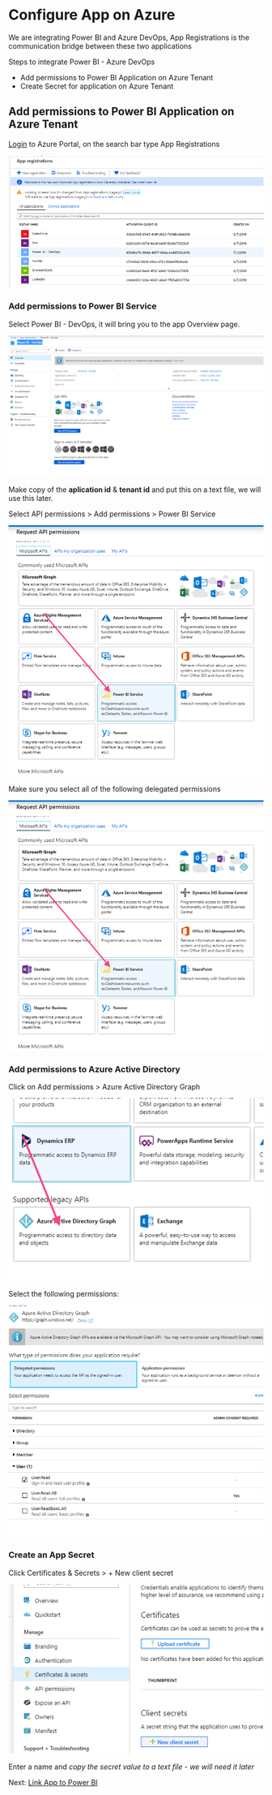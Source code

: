 
# Configure App on Azure

We are integrating Power BI and Azure DevOps, App Registrations is the communication bridge between these two applications

Steps to integrate Power BI - Azure DevOps

- Add permissions to Power BI Application on Azure Tenant
- Create Secret for application on Azure Tenant

## Add permissions to Power BI Application on Azure Tenant

[Login] to Azure Portal, on the search bar type App Registrations

![app registration list](app-registration-list.png)

### Add permissions to Power BI Service

Select Power BI - DevOps, it will bring you to the app Overview page.

![app overview](app-overview.png)

Make copy of the **aplication id** & **tenant id** and put this on a text file, we will use this later.

Select API permissions > Add permissions > Power BI Service

![power bi permssions](power-bi-permissions.png)

Make sure you select all of the following delegated permissions

![power bi settings](power-bi-permissions-selection.png)

### Add permissions to Azure Active Directory

Click on Add permissions > Azure Active Directory Graph

![azure graph](azure-graph-permissions.png)

Select the following permissions:

![azure permissions](azure-graph-selections.png)

### Create an App Secret

Click  Certificates & Secrets > + New client secret

![azure permissions](application-secret.png)

Enter a name and *copy the secret value to a text file - we will need it later*

Next: [Link App to Power BI]

[Login]:https://portal.azure.com
[Link App to Power BI]:<https://github.com/MarchingBug/powerbi-devops/blob/master/6-LinkAppToPowerBi/ReadMe.md>
